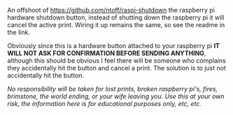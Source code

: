 An offshoot of https://github.com/ntoff/raspi-shutdown the raspberry pi hardware shutdown button, instead of shutting down the raspberry pi it will cancel the active print. Wiring it up remains the same, so see the readme in the link.

Obviously since this is a hardware button attached to your raspberry pi **IT WILL NOT ASK FOR CONFIRMATION BEFORE SENDING ANYTHING**, although this should be obvious I feel there will be someone who complains they accidentally hit the button and cancel a print. The solution is to just not accidentally hit the button.

*No responsibility will be taken for lost prints, broken raspberry pi's, fires, brimstone, the world ending, or your wife leaving you. Use this at your own risk, the information here is for educational purposes only, etc, etc.*